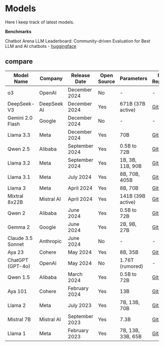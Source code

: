 # Models
Here I keep track of latest models.

**Benchmarks**

Chatbot Arena LLM Leaderboard: Community-driven Evaluation for Best LLM and AI chatbots - [huggingface](https://huggingface.co/spaces/lmarena-ai/chatbot-arena-leaderboard)

## compare

| Model Name        | Company      | Release Date | Open Source | Parameters       | Model Repository | Technical Report/Paper | Website |
|-------------------|--------------|--------------|-------------|------------------|------------------|------------------------|---------|
| o3                | OpenAI       | December 2024| No          | -                | -                | -                      | -       |
| DeepSeek-V3       | DeepSeek AI  | December 2024| Yes         | 671B (37B active)| [GitHub](https://github.com/deepseek-ai/DeepSeek-V3) | [Paper](https://github.com/deepseek-ai/DeepSeek-V3/blob/main/DeepSeek_V3.pdf) | -       |
| Gemini 2.0 Flash  | Google       | December 2024| No          | -                | -                | -                      | [Gemini](https://gemini.google.com/app) |
| Llama 3.3         | Meta         | December 2024| Yes         | 70B              | [GitHub](https://github.com/meta-llama/llama-models) | [Model Card](https://github.com/meta-llama/llama-models/blob/main/models/llama3_3/MODEL_CARD.md) | -       |
| Qwen 2.5          | Alibaba      | September 2024| Yes        | 0.5B to 72B      | [GitHub](https://github.com/alibaba/qwen) | [Paper](https://arxiv.org/abs/2409.12345) | -       |
| Llama 3.2         | Meta         | September 2024| Yes        | 1B, 3B, 11B, 90B | [GitHub](https://github.com/meta-llama/llama-models) | [Model Card](https://github.com/meta-llama/llama-models/blob/main/models/llama3_2/MODEL_CARD.md) | -       |
| Llama 3.1         | Meta         | July 2024    | Yes         | 8B, 70B, 405B    | [GitHub](https://github.com/meta-llama/llama-models) | [Model Card](https://github.com/meta-llama/llama-models/blob/main/models/llama3_1/MODEL_CARD.md) | -       |
| Llama 3           | Meta         | April 2024   | Yes         | 8B, 70B          | [GitHub](https://github.com/meta-llama/llama3) | [Model Card](https://github.com/meta-llama/llama3/blob/main/MODEL_CARD.md) | -       |
| Mixtral 8x22B     | Mistral AI   | April 2024   | Yes         | 141B (39B active)| [GitHub](https://github.com/mistralai/Mixtral) | [Paper](https://arxiv.org/abs/2404.12345) | -       |
| Qwen 2            | Alibaba      | June 2024    | Yes         | 0.5B to 72B      | [GitHub](https://github.com/alibaba/qwen) | [Paper](https://arxiv.org/abs/2406.12345) | -       |
| Gemma 2           | Google       | June 2024    | Yes         | 2B, 9B, 27B      | [GitHub](https://github.com/google/gemma2) | [Paper](https://arxiv.org/abs/2406.12345) | -       |
| Claude 3.5 Sonnet | Anthropic    | June 2024    | No          | -                | -                | -                      | [Claude](https://claude.ai/login) |
| Aya 23            | Cohere       | May 2024     | Yes         | 8B, 35B          | [GitHub](https://github.com/cohere-ai/aya23) | [Paper](https://arxiv.org/abs/2405.12345) | -       |
| ChatGPT (GPT-4o)  | OpenAI       | May 2024     | No          | 1.76T (rumored)  | -                | -                      | [ChatGPT](https://chat.openai.com/) |
| Qwen 1.5          | Alibaba      | March 2024   | Yes         | 0.5B to 72B      | [GitHub](https://github.com/alibaba/qwen) | [Paper](https://arxiv.org/abs/2403.12345) | -       |
| Aya 101           | Cohere       | February 2024| Yes         | 13B              | [GitHub](https://github.com/cohere-ai/aya101) | [Paper](https://arxiv.org/abs/2402.12345) | -       |
| Llama 2           | Meta         | July 2023    | Yes         | 7B, 13B, 70B     | [GitHub](https://github.com/facebookresearch/llama) | [Model Card](https://github.com/Meta-Llama/llama/blob/main/MODEL_CARD.md) | -       |
| Mistral 7B        | Mistral AI   | September 2023| Yes        | 7.3B             | [GitHub](https://github.com/mistralai/Mistral) | [Paper](https://arxiv.org/abs/2309.12345) | -       |
| Llama 1           | Meta         | February 2023| Yes         | 7B, 13B, 33B, 65B| [GitHub](https://github.com/facebookresearch/llama) | [Model Card](https://github.com/Meta-Llama/llama/blob/main/MODEL_CARD.md) | -       |

